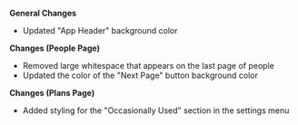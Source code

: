 **General Changes**
- Updated "App Header" background color

**Changes (People Page)**
-   Removed large whitespace that appears on the last page of people
-   Updated the color of the "Next Page" button background color

**Changes (Plans Page)**
- Added styling for the "Occasionally Used" section in the settings menu
